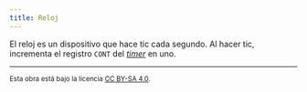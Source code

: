```yaml
---
title: Reloj
---
```


El reloj es un dispositivo que hace tic cada segundo. Al hacer tic, incrementa el registro `CONT` del [_timer_](/io/modules/timer) en uno.

---

<small>Esta obra está bajo la licencia <a target="_blank" rel="license noopener noreferrer" href="http://creativecommons.org/licenses/by-sa/4.0/">CC BY-SA 4.0</a>.</small>
